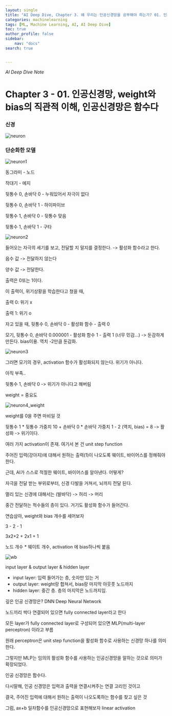 ```yaml
---
layout: single
title: "AI Deep Dive, Chapter 3. 왜 우리는 인공신경망을 공부해야 하는가? 01. 인공신경망, weight와 bias의 직관적 이해, 인공신경망은 함수다"
categories: machinelearning
tags: [ML, Machine Learning, AI, AI Deep Dive]
toc: true
author_profile: false
sidebar:
    nav: "docs"
search: true


---
```


*AI Deep Dive Note*



# Chapter 3 - 01. 인공신경망, weight와 bias의 직관적 이해, 인공신경망은 함수다



### 신경

![neuron]({{site.url}}/images/$(filename)/neuron.png)



### 단순화한 모델



![neuron1]({{site.url}}/images/$(filename)/neuron1.png)

동그라미 - 노드

작대기 - 에지



뒷통수 0, 손바닥 0 - 누워있어서 자극이 없다

뒷통수 0, 손바닥 1 - 하이파이브

뒷통수 1, 손바닥 0 - 뒷통수 맞음

뒷통수 1, 손바닥 1 - 구타



![neuron2]({{site.url}}/images/$(filename)/neuron2.png)

들어오는 자극의 세기를 보고, 전달할 지 말지를 결정한다. -> 활성화 함수라고 한다.

음수 값 -> 전달하지 않는다

양수 값 -> 전달한다.

출력은 0또는 1이다.



이 출력이, 위기상황을 학습한다고 쳤을 때, 

출력 0: 위기 x

출력 1: 위기 o



자고 있을 때, 뒷통수 0, 손바닥 0 - 활성화 함수 - 출력 0

모기, 뒷통수 0, 손바닥 0.000001 - 활성화 함수 1 - 출력 1 (너무 민감...) -> 둔감하게 만든다. bias이용. 역치 -2만큼 둔감화.



![neuron3]({{site.url}}/images/$(filename)/neuron3.png)



그러면 모기의 경우, activation 함수가 활성화되지 않는다. 위기가 아니다.



아직 부족..



뒷통수 1, 손바닥 0 -> 위기가 아니다고 해버림



weight = 중요도



![neuron4_weight]({{site.url}}/images/$(filename)/neuron4_weight.png)



weight를 0을 주면 마비일 것





뒷통수 1 * 뒷통수 가중치 10 + 손바닥 0 * 손바닥 가중치 1 - 2 (역치, bias) = 8 -> 활성화 -> 위기이다.





여러 가지 activation이 존재. 여기서 본 건 unit step function



주어진 입력(강아지)에 대해서 원하는 출력(1)이 나오도록 웨이트, 바이어스를 정해줘야 한다.



근데, AI가 스스로 적절한 웨이트, 바이어스를 알아낸다. 어떻게?





자극을 전달 받는 부위로부터, 신경 다발을 거쳐서, 뇌까지 전달 된다.

멀리 있는 신경에 대해서는 (발바닥) -> 허리 -> 머리



중간 전달하는 척수들의 층이 있다. 거기도  활성화 함수가 들어간다.



연습삼아, weight와 bias 개수를 세어보자



3 - 2 - 1

3x2+2   +   2x1 + 1

노드 개수 * 웨이트 개수, activation 에 bias하나씩 붙음

![wb]({{site.url}}\images\2023-09-20-AI-Deep-Dive-Ch3-01\wb.png)



input layer & output layer & hidden layer

- input layer: 입력 들어가는 층,  숫자만 있는 거
- output layer: weight랑 합쳐서, bias랑 마지막 아웃풋 노드까지
- hidden layer: 중간 층. 층의 마지막은 노드까지임.



깊은 인공 신경망은? DNN Deep Neural Network

노드끼리 싹다 연결되어 있으면 fully connected layer라고 한다



모든 layer가 fully connected layer로 구성되어 있으면 MLP(multi-layer perceptron) 이라고 부름



원래 perceptron은 unit step function을 활성화 함수로 사용하는 신경망 하나를 의미한다.



그렇지만 MLP는 임의의 활성화 함수를 사용하는 인공신경망을 말하는 것으로 의미가 확장되었다.





인공 신경망은 함수다. 

다시말해, 인공 신경망은 입력과 출력을 연결시켜주는 연결 고리인 것이고

결국, 주어진 입력에 대해서 원하는 출력이 나오도록하는 함수를 찾고 싶은 것



그럼, ax+b 일차함수를  인공신경망으로 표현해보자 linear activation



